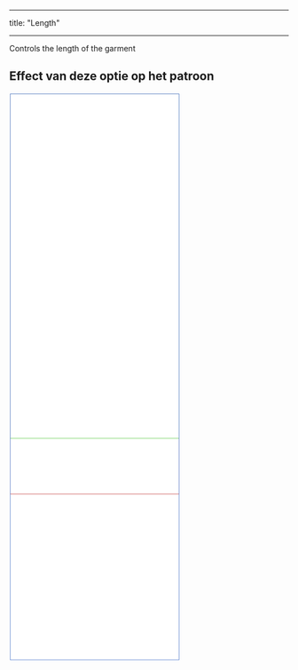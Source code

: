 - - -
title: "Length"
- - -

Controls the length of the garment

## Effect van deze optie op het patroon

![Deze afbeelding toont het effect van deze optie door meerdere varianten die een andere waarde hebben voor deze optie te vervangen](tiberius_length_sample.svg "Effect van deze optie op het patroon")
